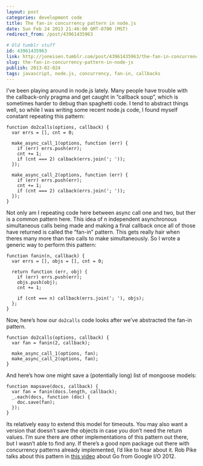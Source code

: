 ```yaml
---
layout: post
categories: development code
title: The fan-in concurrency pattern in node.js
date: Sun Feb 24 2013 21:46:00 GMT-0700 (MST)
redirect_from: /post/43961435963

# Old tumblr stuff
id: 43961435963
link: http://joneisen.tumblr.com/post/43961435963/the-fan-in-concurrency-pattern-in-node-js
slug: the-fan-in-concurrency-pattern-in-node-js
publish: 2013-02-024
tags: javascript, node.js, concurrency, fan-in, callbacks
---
```



I’ve been playing around in node.js lately. Many people have trouble with the callback-only pragma and get caught in “callback soup”, which is sometimes harder to debug than spaghetti code. I tend to abstract things well, so while I was writing some recent node.js code, I found myself constant repeating this pattern:

    function do2calls(options, callback) {
      var errs = [], cnt = 0;

      make_async_call_1(options, function (err) {
        if (err) errs.push(err);
        cnt += 1;
        if (cnt === 2) calback(errs.join('; '));
      });

      make_async_call_2(options, function (err) {
        if (err) errs.push(err);
        cnt += 1;
        if (cnt === 2) calback(errs.join('; '));
      });
    }

Not only am I repeating code here between async call one and two, but ther is a common pattern here. This idea of n independent asynchronous simultaneous calls being made and making a final callback once all of those have returned is called the “fan-in” pattern. This gets really hair when theres many more than two calls to make simultaneously. So I wrote a generic way to perform this pattern:

    function fanin(n, callback) {
      var errs = [], objs = [], cnt = 0;

      return function (err, obj) {
        if (err) errs.push(err);
        objs.push(obj);
        cnt += 1;

        if (cnt === n) callback(errs.join('; '), objs);
      };
    }

Now, here’s how our `do2calls` code looks after we’ve abstracted the fan-in pattern.

    function do2calls(options, callback) {
      var fan = fanin(2, callback);

      make_async_call_1(options, fan);
      make_async_call_2(options, fan);
    }

And here’s how one might save a (potentially long) list of mongoose models:

    function mapsave(docs, callback) {
      var fan = fanin(docs.length, callback);
      _.each(docs, function (doc) {
        doc.save(fan);
      });
    }

Its relatively easy to extend this model for timeouts. You may also want a version that doesn’t save the objects in case you don’t need the return values. I’m sure there are other implementations of this pattern out there, but I wasn’t able to find any. If there’s a good npm package out there with concurrency patterns already implemented, I’d like to hear about it. Rob Pike talks about this pattern in [this video](http://blog.golang.org/2012/07/go-videos-from-google-io-2012.html) about Go from Google I/O 2012.

